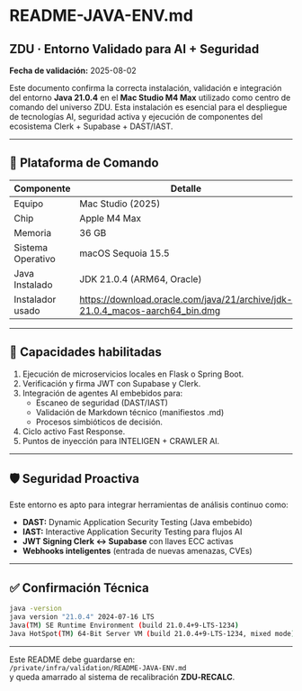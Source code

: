 # README-JAVA-ENV.md

## ZDU · Entorno Validado para AI + Seguridad

**Fecha de validación:** 2025-08-02

Este documento confirma la correcta instalación, validación e integración del entorno **Java 21.0.4** en el **Mac Studio M4 Max** utilizado como centro de comando del universo ZDU. Esta instalación es esencial para el despliegue de tecnologías AI, seguridad activa y ejecución de componentes del ecosistema Clerk + Supabase + DAST/IAST.

---

## 🧠 Plataforma de Comando

| Componente        | Detalle                                  |
|-------------------|-------------------------------------------|
| Equipo            | Mac Studio (2025)                         |
| Chip              | Apple M4 Max                              |
| Memoria           | 36 GB                                     |
| Sistema Operativo | macOS Sequoia 15.5                        |
| Java Instalado    | JDK 21.0.4 (ARM64, Oracle)                |
| Instalador usado  | https://download.oracle.com/java/21/archive/jdk-21.0.4_macos-aarch64_bin.dmg |

---

## 🚀 Capacidades habilitadas

1. Ejecución de microservicios locales en Flask o Spring Boot.
2. Verificación y firma JWT con Supabase y Clerk.
3. Integración de agentes AI embebidos para:
   - Escaneo de seguridad (DAST/IAST)
   - Validación de Markdown técnico (manifiestos .md)
   - Procesos simbióticos de decisión.
4. Ciclo activo Fast Response.
5. Puntos de inyección para INTELIGEN + CRAWLER AI.

---

## 🛡️ Seguridad Proactiva

Este entorno es apto para integrar herramientas de análisis continuo como:
- **DAST:** Dynamic Application Security Testing (Java embebido)
- **IAST:** Interactive Application Security Testing para flujos AI
- **JWT Signing Clerk ↔ Supabase** con llaves ECC activas
- **Webhooks inteligentes** (entrada de nuevas amenazas, CVEs)

---

## ✅ Confirmación Técnica

```bash
java -version
java version "21.0.4" 2024-07-16 LTS
Java(TM) SE Runtime Environment (build 21.0.4+9-LTS-1234)
Java HotSpot(TM) 64-Bit Server VM (build 21.0.4+9-LTS-1234, mixed mode)
```

---

Este README debe guardarse en:  
`/private/infra/validation/README-JAVA-ENV.md`  
y queda amarrado al sistema de recalibración **ZDU‑RECALC**.

